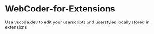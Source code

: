 # WebCoder-for-Extensions
Use vscode.dev to edit your userscripts and userstyles locally stored in extensions
